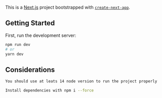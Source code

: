 This is a [Next.js](https://nextjs.org/) project bootstrapped with [`create-next-app`](https://github.com/vercel/next.js/tree/canary/packages/create-next-app).

## Getting Started

First, run the development server:

```bash
npm run dev
# or
yarn dev
```

## Considerations

```bash
You should use at leats 14 node version to run the project properly
```

```bash
Install dependencies with npm i --force
```
